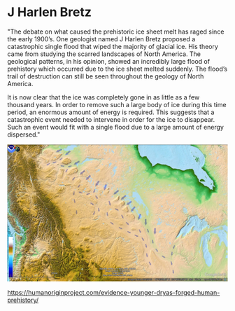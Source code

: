 # J Harlen Bretz

"The debate on what caused the prehistoric ice sheet melt has raged since the early 1900’s. One geologist named J Harlen Bretz proposed a catastrophic single flood that wiped the majority of glacial ice. His theory came from studying the scarred landscapes of North America. The geological patterns, in his opinion, showed an incredibly large flood of prehistory which occurred due to the ice sheet melted suddenly. The flood’s trail of destruction can still be seen throughout the geology of North America.

It is now clear that the ice was completely gone in as little as a few thousand years. In order to remove such a large body of ice during this time period, an enormous amount of energy is required. This suggests that a catastrophic event needed to intervene in order for the ice to disappear. Such an event would fit with a single flood due to a large amount of energy dispersed."

![](img/bretzen.jpg)

https://humanoriginproject.com/evidence-younger-dryas-forged-human-prehistory/